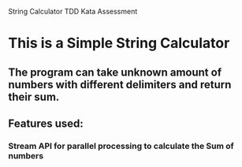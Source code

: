 String Calculator TDD Kata Assessment
 
# This is a Simple String Calculator
 
## The program can take unknown amount of numbers with different delimiters and return their sum.

## Features used:
### Stream API for parallel processing to calculate the Sum of numbers 
